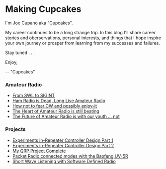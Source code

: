 
# Making Cupcakes
I'm Joe Cupano aka "Cupcakes". 

My career continues to be a long strange trip. In this blog I'll share career stories and oberservations, personal interests,
and things that I hope inspire your own journey or prosper from learning from my successes and failures.

Stay tuned . . . 

Enjoy,

-- "Cupcakes"

### Amateur Radio
- [From SWL to SIGINT](From-SWL-to-SIGINT.md)
- [Ham Radio is Dead, Long Live Amateur Radio](/amateur-radio/Ham-Radio-is-Dead-Long-Live-Amateur-Radio.md)
- [How not to fear CW and possibly enjoy-it](/amateur-radio/how-not-to-fear-cw-and-possibly-enjoy-it.md)
- [The Heart of Amateur Radio is still beating](/amateur-radio/The-Heart-of-Amateur-Radio-is-still-beating.md)
- [The Future of Amateur Radio is with our youth ... not](/amateur-radio/The-Future-of-Amateur-Radio-is-with-our-youth-not.md)
### Projects
- [Experiments in-Repeater Controller Design Part 1](/projects/experiments-in-repeater-controller-design-part-1.md)
- [Experiments in-Repeater Controller Design Part 2](/projects/experiments-in-repeater-controller-design-part-2.md)
- [My QRP Project Complete](/projects/my-qrp-project-complete.md)
- [Packet Radio connected modes with the Baofeng UV-5R](/projects/Packet-Radio-connected-modes-with-the-Baofeng-uv-5r.md)
- [Short Wave Listening with Software Defined Radio](/projects/Short-Wave-Listening-with-Software-Defined-Radio.md)